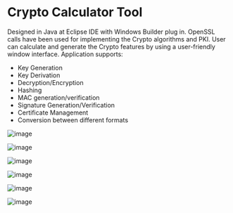 # Crypto Calculator Tool
Designed in Java at Eclipse IDE with Windows Builder plug in. OpenSSL calls have been used for implementing the Crypto algorithms and PKI. User can calculate and generate the Crypto features by using a user-friendly window interface. Application supports:
 -  Key Generation 
 -  Key Derivation 
 -  Decryption/Encryption 
 -  Hashing
 -  MAC generation/verification
 -  Signature Generation/Verification
 -  Certificate Management 
 -  Conversion between different formats
   
![image](https://github.com/Telefu21/CryptoCalc/assets/101481631/804c9ce2-bbbe-417b-89eb-9704ca6f440a)

![image](https://github.com/Telefu21/CryptoCalc/assets/101481631/a7ebf280-1158-44b0-a31e-1394766224b9)

![image](https://github.com/Telefu21/CryptoCalc/assets/101481631/9f945945-f476-438c-a7cd-01843ab67c07)

![image](https://github.com/Telefu21/CryptoCalc/assets/101481631/a5dcb974-7e69-47fe-a49f-270bf0e9c95c)

![image](https://github.com/Telefu21/CryptoCalc/assets/101481631/681ded78-014a-432e-91f4-8503d068e986)

![image](https://github.com/Telefu21/CryptoCalc/assets/101481631/2ac73933-c8f4-4d6e-b7bf-16084f83a13c)


